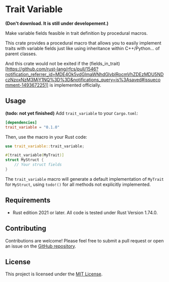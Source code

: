# Trait Variable
**(Don't download. It is still under developement.)**

Make variable fields feasible in trait definition by procedural macros.

This crate provides a procedural macro that allows you to easily implement traits with variable fields just like using inheritance within C++/Python... of parent classes.

And this crate would not be exited if the (fields_in_trait)[https://github.com/rust-lang/rfcs/pull/1546?notification_referrer_id=MDE4Ok5vdGlmaWNhdGlvblRocmVhZDEzMDU5NDczNzoxNzM3MjY1NQ%3D%3D&notifications_query=is%3Asaved#issuecomment-1493672251] is implemented officially.

## Usage

**(todo: not yet finished)**
Add `trait_variable` to your `Cargo.toml`:

```toml
[dependencies]
trait_variable = "0.1.0"
```

Then, use the macro in your Rust code:

```rust
use trait_variable::trait_variable;

#[trait_variable(MyTrait)]
struct MyStruct {
    // Your struct fields
}
```

The `trait_variable` macro will generate a default implementation of `MyTrait` for `MyStruct`, using `todo!()` for all methods not explicitly implemented.

## Requirements

- Rust edition 2021 or later. All code is tested under Rust Version 1.74.0.

## Contributing

Contributions are welcome! Please feel free to submit a pull request or open an issue on the [GitHub repository](https://github.com/dbsxdbsx/trait_variable).

## License

This project is licensed under the [MIT License](https://opensource.org/license/mit/).
